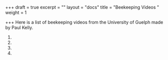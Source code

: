 +++
draft = true
excerpt = ""
layout = "docs"
title = "Beekeeping Videos "
weight = 1

+++
Here is a list of beekeeping videos from the University of Guelph made by Paul Kelly. 

1. 
2. 
3. 
4. 